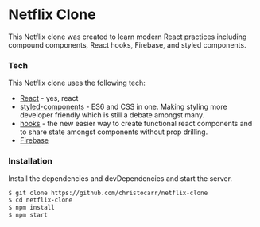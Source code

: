 # Netflix Clone

This Netflix clone was created to learn modern React practices including compound components, React hooks, Firebase, and styled components.

### Tech

This Netflix clone uses the following tech:

* [React] - yes, react
* [styled-components] - ES6 and CSS in one. Making styling more developer friendly which is still a debate amongst many.
* [hooks] - the new easier way to create functional react components and to share state amongst components without prop drilling.
* [Firebase]

### Installation

Install the dependencies and devDependencies and start the server.

```sh
$ git clone https://github.com/christocarr/netflix-clone
$ cd netflix-clone
$ npm install
$ npm start
```

[//]: # (These are reference links used in the body of this note and get stripped out when the markdown processor does its job. There is no need to format nicely because it shouldn't be seen. Thanks SO - http://stackoverflow.com/questions/4823468/store-comments-in-markdown-syntax)

[React]: <https://reactjs.org/>
[styled-components]: <https://styled-components.com/>
[hooks]: <https://reactjs.org/docs/hooks-intro.html>
[Firebase]: <https://firebase.google.com/>